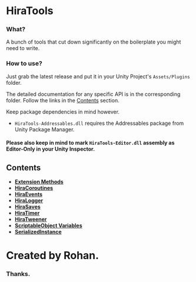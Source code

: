 # HiraTools

### What?

 A bunch of tools that cut down significantly on the boilerplate you might need to write.
 
### How to use?

 Just grab the latest release and put it in your Unity Project's `Assets/Plugins` folder.
 
 The detailed documentation for any specific API is in the corresponding folder. Follow the links in the [Contents](#contents) section. 
 
 Keep package dependencies in mind however.
 
 - `HiraTools-Addressables.dll` requires the Addressables package from Unity Package Manager.
 
#### Please also keep in mind to mark ``HiraTools-Editor.dll`` assembly as Editor-Only in your Unity Inspector.
 
## Contents
 
 - **[Extension Methods](HiraTools/Extension%20Methods)**
 - **[HiraCoroutines](HiraTools/HiraCoroutines)**
 - **[HiraEvents](HiraTools/HiraEvents)**
 - **[HiraLogger](HiraTools/HiraLogger)**
 - **[HiraSaves](HiraTools/HiraSaves)**
 - **[HiraTimer](HiraTools/HiraTimer)**
 - **[HiraTweener](HiraTools/HiraTweener)**
 - **[ScriptableObject Variables](HiraTools/ScriptableObject%20Variables)**
 - **[SerializedInstance](HiraTools/SerializedInstance)**


# Created by Rohan.
### Thanks.